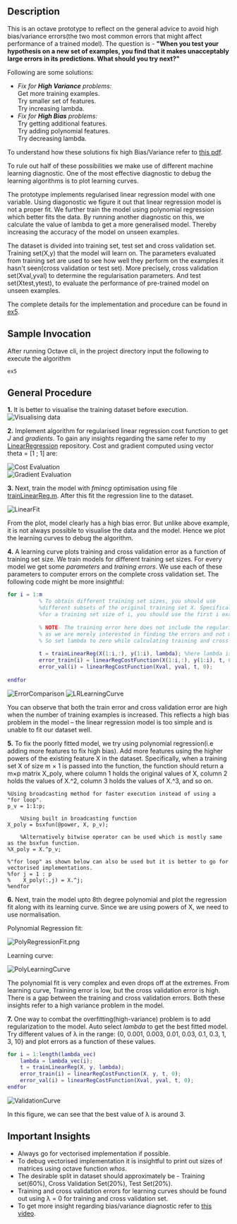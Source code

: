 ## Description

This is an octave prototype to reflect on the general advice to avoid high bias/variance errors(the two most common errors that might affect performance of a trained model). The question is - **"When you test your hypothesis on a new set of examples, you find that it makes unacceptably large errors in its predictions. What should you try next?"** 

Following are some solutions:
* *Fix for **High Variance** problems:*                                   
 Get more training examples.    
 Try smaller set of features.     
 Try increasing lambda. 
* *Fix for **High Bias** problems:*                                   
 Try getting additional features.    
 Try adding polynomial features.     
 Try decreasing lambda.
 
To understand how these solutions fix high Bias/Variance refer to [this pdf](https://github.com/kushalchaudhari21/BiasVariance/blob/master/BiasVarianceInsight.pdf). 

To rule out half of these possibilities we make use of different machine learning diagnostic. One of the most effective diagnostic to debug the learning algorithms is to plot learning curves.
 
The prototype implements regularised linear regression model with one variable. Using diagonostic we figure it out that linear regression model is not a proper fit. We further train the model using polynomial regression which better fits the data. By running another diagnostic on this, we calculate the value of lambda to get a more generalised model. Thereby increasing the accuracy of the model on unseen examples. 

The dataset is divided into training set, test set and cross validation set. Training set(X,y) that the model will learn on. The parameters evaluated from training set are used to see how well they perform on the examples it hasn't seen(cross validation or test set). More precisely, cross validation set(Xval,yval) to determine the regularisation parameters. And test set(Xtest,ytest), to evaluate the performance of pre-trained model on unseen examples.

The complete details for the implementation and procedure can be found in [ex5](https://github.com/kushalchaudhari21/BiasVariance/blob/master/ex5.pdf).

## Sample Invocation

After running Octave cli, in the project directory input the following to execute the algorithm
```
ex5
```

## General Procedure

**1.**  It is better to visualise the training dataset before execution. 
![Visualising data](https://github.com/kushalchaudhari21/BiasVariance/blob/master/outputScreenshots/VisualiseData.png)

**2.** Implement algorithm for regularised linear regression cost function to get *J* and *gradients*. To gain any insights regarding the same refer to my [LinearRegression](https://github.com/kushalchaudhari21/LinearRegression) repository. Cost and gradient computed using vector theta = [1 ; 1] are:

![Cost Evaluation](https://github.com/kushalchaudhari21/BiasVariance/blob/master/outputScreenshots/CostFunctionOP.png)    
![Gradient Evaluation](https://github.com/kushalchaudhari21/BiasVariance/blob/master/outputScreenshots/GradientOP.png)  

**3.** Next, train the model with *fmincg* optimisation using file [trainLinearReg.m](https://github.com/kushalchaudhari21/BiasVariance/blob/master/Solution%20for%20ex5%20Andrew%20NG%20Machine%20learning/trainLinearReg.m). After this fit the regression line to the dataset.

![LinearFit](https://github.com/kushalchaudhari21/BiasVariance/blob/master/outputScreenshots/LinearFit.png) 

From the plot, model clearly has a high bias error. But unlike above example, it is not always possible to visualise the data and the model. Hence we plot the learning curves to debug the algorithm.

**4.** A learning curve plots training and cross validation error as a function of training set size. We train models for different training set sizes. For every model we get some *parameters* and *training errors*. We use each of these parameters to computer errors on the complete cross validation set. The following code might be more insightful:
```matlab
for i = 1:m
          % To obtain different training set sizes, you should use 
          %different subsets of the original training set X. Specifically, 
          %for a training set size of i, you should use the first i examples (i.e., X(1:i,:) and y(1:i)). 
          
          % NOTE- The training error here does not include the regularisation parameter
          % as we are merely interested in finding the errors and not minimising them.
          % So set lambda to zero while calculating training and cross validation errors to calculate true errors.
          
          t = trainLinearReg(X(1:i,:), y(1:i), lambda); %here lambda is set to zero in ex5.m while training
          error_train(i) = linearRegCostFunction(X(1:i,:), y(1:i), t, 0);
          error_val(i) = linearRegCostFunction(Xval, yval, t, 0);
          
endfor
```
![ErrorComparison](https://github.com/kushalchaudhari21/BiasVariance/blob/master/outputScreenshots/ErrorComparison.png) 
![LRLearningCurve](https://github.com/kushalchaudhari21/BiasVariance/blob/master/outputScreenshots/LRLearningCurve.png) 

You can observe that both the train error and cross validation error are high when the number of training examples is increased. This reflects a high bias problem in the model – the linear regression model is too simple and is unable to fit our dataset well.


**5.** To fix the poorly fitted model, we try using polynomial regression(i.e adding more features to fix high bias). Add more features using the higher powers of the existing feature X in the dataset. Specifically, when a training set X of size m × 1 is passed into the function, the function should return a m×p matrix X_poly, where column 1 holds the original values of X, column 2 holds the values of X.^2, column 3 holds the values of X.^3, and so on.
```
%Using broadcasting method for faster execution instead of using a "for loop".	   
p_v = 1:1:p;

    %Using built in broadcasting function
X_poly = bsxfun(@power, X, p_v);

    %Alternatively bitwise operator can be used which is mostly same as the bsxfun function.
%X_poly = X.^p_v;

%"for loop" as shown below can also be used but it is better to go for vectorised implementations.
%for j = 1 : p
%    X_poly(:,j) = X.^j;
%endfor
```

**6.** Next, train the model upto 8th degree polynomial and plot the regression fit along with its learning curve. Since we are using powers of X, we need to use normalisation.

Polynomial Regression fit:

![PolyRegressionFit.png](https://github.com/kushalchaudhari21/BiasVariance/blob/master/outputScreenshots/PolyRegressionFit.png)

Learning curve:

![PolyLearningCurve](https://github.com/kushalchaudhari21/BiasVariance/blob/master/outputScreenshots/Learning%20curve%20for%20poly%20fit.png)

The polynomial fit is very complex and even drops off at the extremes. From learning curve, Training error is low, but the cross validation error is high. There is a gap between the training and cross validation errors. Both these insights refer to a high variance problem in the model.

**7.** One way to combat the overfitting(high-variance) problem is to add regularization to the model. Auto select *lambda* to get the best fitted model. Try different values of λ in the range: {0, 0.001, 0.003, 0.01, 0.03, 0.1, 0.3, 1, 3, 10} and plot errors as a function of these values.
```matlab
for i = 1:length(lambda_vec)
    lambda = lambda_vec(i);
    t = trainLinearReg(X, y, lambda);
    error_train(i) = linearRegCostFunction(X, y, t, 0);
    error_val(i) = linearRegCostFunction(Xval, yval, t, 0);
endfor
```
![ValidationCurve](https://github.com/kushalchaudhari21/BiasVariance/blob/master/outputScreenshots/ValidationCurve.png)

In this figure, we can see that the best value of λ is around 3.

## Important Insights

* Always go for vectorised implementation if possible.
* To debug vectorised implementation it is insightful to print out sizes of matrices using octave function *whos*.
* The desirable split in dataset should approximately be - Training set(60%), Cross Validation Set(20%), Test Set(20%).
* Training and cross validation errors for learning curves should be found out using λ = 0 for training and cross validation set. 
* To get more insight regarding bias/variance diagnostic refer to [this video](https://www.coursera.org/lecture/machine-learning/diagnosing-bias-vs-variance-yCAup). 


